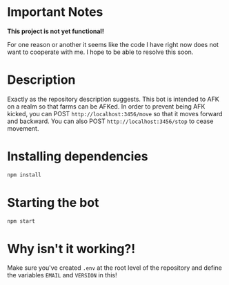 # Important Notes

**This project is not yet functional!**

For one reason or another it seems like the code I have right now does not want to cooperate with me. I hope to be able to resolve this soon.

# Description

Exactly as the repository description suggests. This bot is intended to AFK on a realm so that farms can be AFKed. In order to prevent being AFK kicked, you can POST `http://localhost:3456/move` so that it moves forward and backward. You can also POST `http://localhost:3456/stop` to cease movement.

# Installing dependencies
```sh
npm install
```

# Starting the bot
```sh
npm start
```

# Why isn't it working?!
Make sure you've created `.env` at the root level of the repository and define the variables `EMAIL` and `VERSION` in this!
